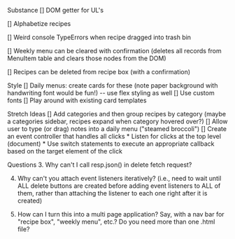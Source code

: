 Substance
[] DOM getter for UL's

[] Alphabetize recipes

[] Weird console TypeErrors when recipe dragged into trash bin

[] Weekly menu can be cleared with confirmation (deletes all records from MenuItem table and clears those nodes from the DOM)

[] Recipes can be deleted from recipe box (with a confirmation)

Style
[] Daily menus: create cards for these (note paper background with handwriting font would be fun!) -- use flex styling as well
[] Use custom fonts
[] Play around with existing card templates

Stretch Ideas
[] Add categories and then group recipes by category (maybe a categories sidebar, recipes expand when category hovered over?)
[] Allow user to type (or drag) notes into a daily menu ("steamed broccoli")
[] Create an event controller that handles all clicks
    * Listen for clicks at the top level (document)
    * Use switch statements to execute an appropriate callback based on the target element of the click

Questions
3. Why can't I call resp.json() in delete fetch request?

4. Why can't you attach event listeners iteratively? (i.e., need to wait until ALL delete buttons are created before adding event listeners to ALL of them, rather than attaching the listener to each one right after it is created)

5. How can I turn this into a multi page application? Say, with a nav bar for "recipe box", "weekly menu", etc.? Do you need more than one .html file?


